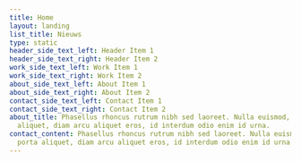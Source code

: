 ```yaml
---
title: Home
layout: landing
list_title: Nieuws
type: static
header_side_text_left: Header Item 1
header_side_text_right: Header Item 2
work_side_text_left: Work Item 1
work_side_text_right: Work Item 2
about_side_text_left: About Item 1
about_side_text_right: About Item 2
contact_side_text_left: Contact Item 1
contact_side_text_right: Contact Item 2
about_title: Phasellus rhoncus rutrum nibh sed laoreet. Nulla euismod, lorem a porta
  aliquet, diam arcu aliquet eros, id interdum odio enim id urna.
contact_content: Phasellus rhoncus rutrum nibh sed laoreet. Nulla euismod, lorem a
  porta aliquet, diam arcu aliquet eros, id interdum odio enim id urna.
---
```


